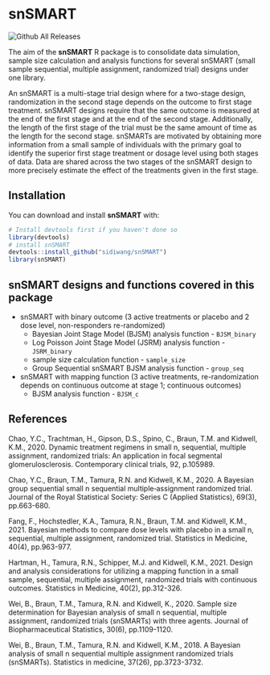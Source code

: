 
# snSMART

![Github All
Releases](https://img.shields.io/github/downloads/sidiwang/snSMART/total.svg)

The aim of the **snSMART** R package is to consolidate data simulation,
sample size calculation and analysis functions for several snSMART
(small sample sequential, multiple assignment, randomized trial) designs
under one library.

An snSMART is a multi-stage trial design where for a two-stage design,
randomization in the second stage depends on the outcome to first stage
treatment. snSMART designs require that the same outcome is measured at
the end of the first stage and at the end of the second stage.
Additionally, the length of the first stage of the trial must be the
same amount of time as the length for the second stage. snSMARTs are
motivated by obtaining more information from a small sample of
individuals with the primary goal to identify the superior first stage
treatment or dosage level using both stages of data. Data are shared
across the two stages of the snSMART design to more precisely estimate
the effect of the treatments given in the first stage.

## Installation

You can download and install **snSMART** with:

``` r
# Install devtools first if you haven't done so
library(devtools)
# install snSMART
devtools::install_github("sidiwang/snSMART")
library(snSMART)
```

## snSMART designs and functions covered in this package

-   snSMART with binary outcome (3 active treatments or placebo and 2
    dose level, non-responders re-randomized)
    -   Bayesian Joint Stage Model (BJSM) analysis function -
        `BJSM_binary`
    -   Log Poisson Joint Stage Model (JSRM) analysis function -
        `JSRM_binary`
    -   sample size calculation function - `sample_size`
    -   Group Sequential snSMART BJSM analysis function - `group_seq`
-   snSMART with mapping function (3 active treatments, re-randomization
    depends on continuous outcome at stage 1; continuous outcomes)
    -   BJSM analysis function - `BJSM_c`

## References

Chao, Y.C., Trachtman, H., Gipson, D.S., Spino, C., Braun, T.M. and
Kidwell, K.M., 2020. Dynamic treatment regimens in small n, sequential,
multiple assignment, randomized trials: An application in focal
segmental glomerulosclerosis. Contemporary clinical trials, 92,
p.105989.

Chao, Y.C., Braun, T.M., Tamura, R.N. and Kidwell, K.M., 2020. A
Bayesian group sequential small n sequential multiple‐assignment
randomized trial. Journal of the Royal Statistical Society: Series C
(Applied Statistics), 69(3), pp.663-680.

Fang, F., Hochstedler, K.A., Tamura, R.N., Braun, T.M. and Kidwell,
K.M., 2021. Bayesian methods to compare dose levels with placebo in a
small n, sequential, multiple assignment, randomized trial. Statistics
in Medicine, 40(4), pp.963-977.

Hartman, H., Tamura, R.N., Schipper, M.J. and Kidwell, K.M., 2021.
Design and analysis considerations for utilizing a mapping function in a
small sample, sequential, multiple assignment, randomized trials with
continuous outcomes. Statistics in Medicine, 40(2), pp.312-326.

Wei, B., Braun, T.M., Tamura, R.N. and Kidwell, K., 2020. Sample size
determination for Bayesian analysis of small n sequential, multiple
assignment, randomized trials (snSMARTs) with three agents. Journal of
Biopharmaceutical Statistics, 30(6), pp.1109-1120.

Wei, B., Braun, T.M., Tamura, R.N. and Kidwell, K.M., 2018. A Bayesian
analysis of small n sequential multiple assignment randomized trials
(snSMARTs). Statistics in medicine, 37(26), pp.3723-3732.
